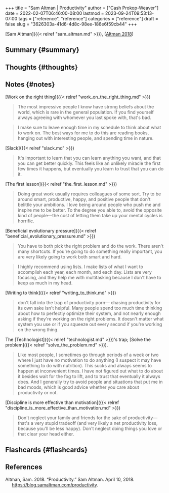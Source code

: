 +++
title = "Sam Altman | Productivity"
author = ["Cash Prokop-Weaver"]
date = 2022-02-07T06:46:00-08:00
lastmod = 2023-09-24T09:53:13-07:00
tags = ["reference", "reference"]
categories = ["reference"]
draft = false
slug = "3626303a-41d6-4d8c-98ee-186e6f59cb44"
+++

[Sam Altman]({{< relref "sam_altman.md" >}}), (<a href="#citeproc_bib_item_1">Altman 2018</a>)


## Summary {#summary}


## Thoughts {#thoughts}


## Notes {#notes}

[Work on the right thing]({{< relref "work_on_the_right_thing.md" >}})

> The most impressive people I know have strong beliefs about the world, which is rare in the general population. If you find yourself always agreeing with whomever you last spoke with, that's bad.

<!--quoteend-->

> I make sure to leave enough time in my schedule to think about what to work on. The best ways for me to do this are reading books, hanging out with interesting people, and spending time in nature.

[Slack]({{< relref "slack.md" >}})

> It's important to learn that you can learn anything you want, and that you can get better quickly. This feels like an unlikely miracle the first few times it happens, but eventually you learn to trust that you can do it.

[The first lesson]({{< relref "the_first_lesson.md" >}})

> Doing great work usually requires colleagues of some sort. Try to be around smart, productive, happy, and positive people that don't belittle your ambitions. I love being around people who push me and inspire me to be better. To the degree you able to, avoid the opposite kind of people—the cost of letting them take up your mental cycles is horrific.

[Beneficial evolutionary pressure]({{< relref "beneficial_evolutionary_pressure.md" >}})

> You have to both pick the right problem and do the work. There aren't many shortcuts. If you're going to do something really important, you are very likely going to work both smart and hard.

<!--quoteend-->

> I highly recommend using lists. I make lists of what I want to accomplish each year, each month, and each day. Lists are very focusing, and they help me with multitasking because I don't have to keep as much in my head.

[Writing to think]({{< relref "writing_to_think.md" >}})

> don't fall into the trap of productivity porn— chasing productivity for its own sake isn't helpful. Many people spend too much time thinking about how to perfectly optimize their system, and not nearly enough asking if they're working on the right problems. It doesn't matter what system you use or if you squeeze out every second if you're working on the wrong thing.

The [Technologist]({{< relref "technologist.md" >}})'s trap; [Solve the problem]({{< relref "solve_the_problem.md" >}}).

> Like most people, I sometimes go through periods of a week or two where I just have no motivation to do anything (I suspect it may have something to do with nutrition). This sucks and always seems to happen at inconvenient times. I have not figured out what to do about it besides wait for the fog to lift, and to trust that eventually it always does. And I generally try to avoid people and situations that put me in bad moods, which is good advice whether you care about productivity or not.

[Discipline is more effective than motivation]({{< relref "discipline_is_more_effective_than_motivation.md" >}})

> Don't neglect your family and friends for the sake of productivity—that's a very stupid tradeoff (and very likely a net productivity loss, because you'll be less happy). Don't neglect doing things you love or that clear your head either.


## Flashcards {#flashcards}

## References

<style>.csl-entry{text-indent: -1.5em; margin-left: 1.5em;}</style><div class="csl-bib-body">
  <div class="csl-entry"><a id="citeproc_bib_item_1"></a>Altman, Sam. 2018. “Productivity.” Sam Altman. April 10, 2018. <a href="https://blog.samaltman.com/productivity">https://blog.samaltman.com/productivity</a>.</div>
</div>
